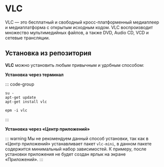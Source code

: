 # VLC

VLC — это бесплатный и свободный кросс-платформенный медиаплеер и медиаплатформа с открытым исходным кодом. VLC воспроизводит множество мультимедийных файлов, а также DVD, Audio CD, VCD и сетевые трансляции.

## Установка из репозитория

**VLC** можно установить любым привычным и удобным способом:

**Установка через терминал**

::: code-group

```shell[apt-get]
su -
apt-get update
apt-get install vlc
```
```shell[epm]
epm -i vlc
```

:::


**Установка через «Центр приложений»**

::: warning
Мы не рекомендуем данный способ установки, так как в «Центр приложений» устанавливает пакет `vlc-mini`, в данном пакете содержится минимальный набор зависимостей. К примеру, после установки приложения не будет создан ярлык на экране «Приложений».
:::